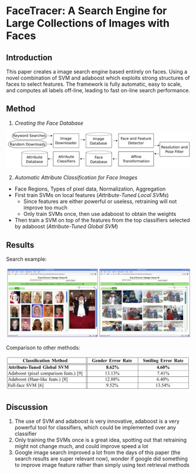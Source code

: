 # FaceTracer: A Search Engine for Large Collections of Images with Faces

## Introduction

This paper creates a image search engine based entirely on faces. Using a novel combination of SVM and adaboost which exploits strong structures of faces to select features. The framework is fully automatic, easy to scale, and computes all labels off-line, leading to fast on-line search performance.

## Method

1. *Creating the Face Database*

![](./figure/facetracer-a_search_engine_for_large_collections_of_images_with_faces.png)

2. *Automatic Attribute Classification for Face Images*

- Face Regions, Types of pixel data, Normalization, Aggregation
- First train SVMs on local features (*Attribute-Tuned Local SVMs*)
	- Since features are either powerful or useless, retraining will not improve too much
	- Only train SVMs once, then use adaboost to obtain the weights
- Then train a SVM on top of the features from the top classifiers selected by adaboost (*Attribute-Tuned Global SVM*)

## Results

Search example:

![](.//figure/facetracer-a_search_engine_for_large_collections_of_images_with_faces_result1.png)

Comparison to other methods:

![](.//figure/facetracer-a_search_engine_for_large_collections_of_images_with_faces_result2.png)

## Discussion

1. The use of SVM and adaboost is very innovative, adaboost is a very powerful tool for classifiers, which could be implemented over any classifier
2. Only training the SVMs once is a great idea, spotting out that retraining might not change much, and could improve speed a lot
3. Google image search improved a lot from the days of this paper (the search results are super relevant now), wonder if google did something to improve image feature rather than simply using text retrieval methods
